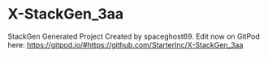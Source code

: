 # X-StackGen_3aa
StackGen Generated Project Created by spaceghost69. Edit now on GitPod here: https://gitpod.io/#https://github.com/StarterInc/X-StackGen_3aa
